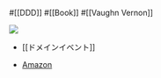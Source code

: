 #[[DDD]] #[[Book]] #[[Vaughn Vernon]]

![](https://m.media-amazon.com/images/I/61NEeFU8lhL._SX401_BO1,204,203,200_.jpg)

- [[ドメインイベント]]

- [Amazon](https://amzn.asia/d/569fB0x)